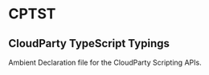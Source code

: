 
# CPTST

## CloudParty TypeScript Typings

Ambient Declaration file for the CloudParty Scripting APIs.
